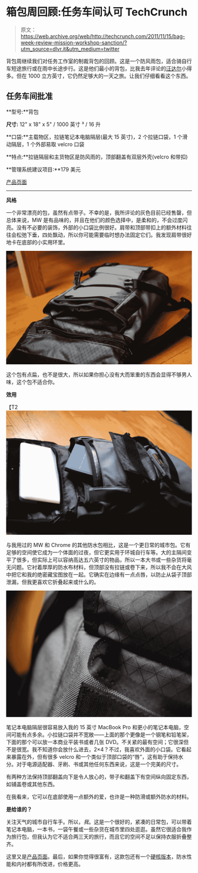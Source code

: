 # 箱包周回顾:任务车间认可 TechCrunch

> 原文：<https://web.archive.org/web/http://techcrunch.com/2011/11/15/bag-week-review-mission-workshop-sanction/?utm_source=dlvr.it&utm_medium=twitter>

背包周继续我们对任务工作室的制裁背包的回顾。这是一个防风雨包，适合骑自行车短途旅行或在雨中长途步行。这是他们最小的背包，比我去年评论的[汪达尔](https://web.archive.org/web/20230204224026/https://techcrunch.com/2010/03/12/review-mission-workshop-vandal-weather-proof-backpack/)小得多。但在 1000 立方英寸，它仍然足够大的一天之旅。让我们仔细看看这个东西。

## 任务车间批准

**型号:**背包

**尺寸:** 12" x 18" x 5" / 1000 英寸 ³ / 16 升

**口袋:**主载物区，拉链笔记本电脑隔层(最大 15 英寸)，2 个拉链口袋，1 个滑动隔层，1 个外部易取 velcro 口袋

**特点:**拉链隔层和主货物区是防风雨的，顶部翻盖有双层外壳(velcro 和带扣)

**管理系统建议项目:**179 美元

[产品页面](https://web.archive.org/web/20230204224026/http://missionworkshop.com/products/bags/backpacks/rucksack/sanction.php)

* * *

**风格**

一个非常漂亮的包，虽然有点带子。不幸的是，我所评论的灰色目前已经售罄，但总体来说，MW 是有品味的，并且在他们的颜色选择中，是柔和的，不会过度闪亮。没有不必要的装饰，外部的小口袋比例很好。肩带和顶部带扣上的额外材料往往会松弛下垂，四处飘动，所以你可能需要临时想办法固定它们。我发现肩带很好地卡在底部的小实用环里。

[![](img/11e51851b22324b608db6e1fb353caf4.png "mw (2)")](https://web.archive.org/web/20230204224026/https://techcrunch.com/wp-content/uploads/2011/11/mw-2.jpg)

这个包有点扁，也不是很大，所以如果你担心没有大而笨重的东西会显得不够男人味，这个包不适合你。

**效用**

【T2![](img/0941d6cd7df38073bb1f53cd352e7b82.png "mw (4)")

与我用过的 MW 和 Chrome 的其他防水包相比，这是一个更日常的城市包。它有足够的空间使它成为一个体面的过夜，但它更实用于环城自行车等。大的主隔间变平了很多，但实际上可以容纳高达五六英寸的物品，所以一本大书或一些杂货将毫无问题。它衬着厚厚的防水布材料，但顶部没有拉链或卷下来，所以我不会在大风中把它和我的绝密藏宝图放在一起。它确实在边缘有一点点唇，以防止从袋子顶部泄漏，但我更喜欢它折叠起来或什么的。

[![](img/32d759715deea4c204bd5691900556b3.png "mw (1)")](https://web.archive.org/web/20230204224026/https://techcrunch.com/wp-content/uploads/2011/11/mw-1.jpg)

笔记本电脑隔层很容易放入我的 15 英寸 MacBook Pro 和更小的笔记本电脑，空间可能有点多余。小拉链口袋并不宽敞——上面的那个更像是一个钢笔和铅笔架，下面的那个可以放一本商业平装书或者几张 DVD。不关紧的最有空间；它很深但不是很宽。我不知道你会放什么进去，2×4？不过，我喜欢外面的小口袋。它看起来暴露在外，但有很多 velcro 和一个类似于顶部口袋的“唇”，这有助于保持水分。对于电源适配器、牙刷、书或其他任何东西来说，这是一个完美的尺寸。

有两种方法保持顶部翻盖向下是令人放心的，带子和翻盖下有空间纵向固定东西，如铺盖卷或其他东西。

在我看来，它可以在底部使用一点额外的爱，也许是一种防滑或额外防水的材料。

**是给谁的？**

关注天气的城市自行车手。所以，*我*。这是一个很好的，紧凑的日常包，可以带着笔记本电脑，一本书，一袋午餐或一些杂货在城市里四处逛逛。虽然它很适合我作为旅行包，但我认为它不适合两三天的旅行，而且它的空间不足以保持衣服折叠整齐。

这里又是[产品页面](https://web.archive.org/web/20230204224026/http://missionworkshop.com/products/bags/backpacks/rucksack/sanction.php)。最后，如果你觉得很富有，这款包还有一个[硬核版本](https://web.archive.org/web/20230204224026/http://missionworkshop.com/products/advanced_projects/vx-rucksack.php)，防水性能和内衬都有所改进，价格更高。